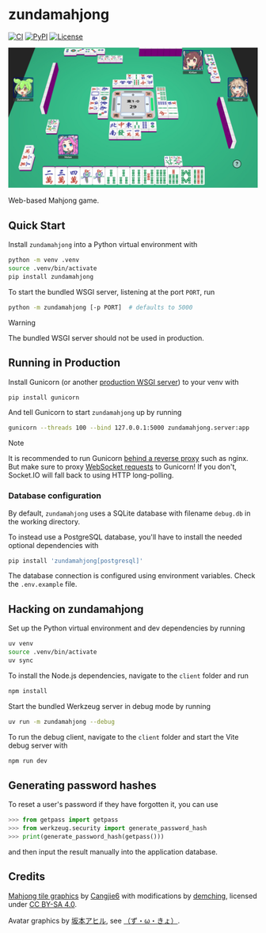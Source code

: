 # zundamahjong

[![CI](https://img.shields.io/github/actions/workflow/status/faraplay/zundamahjong/build.yml?branch=main&logo=github&label=CI)](https://github.com/faraplay/zundamahjong/actions/workflows/build.yml)
[![PyPI](https://img.shields.io/pypi/v/zundamahjong)](https://pypi.org/project/zundamahjong)
[![License](https://img.shields.io/github/license/faraplay/zundamahjong.svg)](https://github.com/faraplay/zundamahjong/blob/main/LICENSE)

![zundamahjong game screenshot](https://raw.githubusercontent.com/faraplay/zundamahjong/refs/heads/main/screenshot.jpg)

Web-based Mahjong game.

## Quick Start

Install `zundamahjong` into a Python virtual environment with

```sh
python -m venv .venv
source .venv/bin/activate
pip install zundamahjong
```

To start the bundled WSGI server, listening at the port `PORT`, run

```sh
python -m zundamahjong [-p PORT]  # defaults to 5000
```

> [!WARNING]
> The bundled WSGI server should not be used in production.

## Running in Production

Install Gunicorn (or another [production WSGI server](https://flask.palletsprojects.com/en/stable/deploying/)) to your venv with

```sh
pip install gunicorn
```

And tell Gunicorn to start `zundamahjong` up by running

```sh
gunicorn --threads 100 --bind 127.0.0.1:5000 zundamahjong.server:app
```

> [!NOTE]
> It is recommended to run Gunicorn [behind a reverse proxy](https://docs.gunicorn.org/en/stable/deploy.html) such as nginx.
> But make sure to proxy [WebSocket requests](https://nginx.org/en/docs/http/websocket.html) to Gunicorn!
> If you don't, Socket.IO will fall back to using HTTP long-polling.

### Database configuration

By default, `zundamahjong` uses a SQLite database with filename `debug.db` in the working directory.

To instead use a PostgreSQL database, you'll have to install the needed optional dependencies with

```sh
pip install 'zundamahjong[postgresql]'
```

The database connection is configured using environment variables. Check the `.env.example` file.

## Hacking on zundamahjong

Set up the Python virtual environment and dev dependencies by running

```sh
uv venv
source .venv/bin/activate
uv sync
```

To install the Node.js dependencies, navigate to the `client` folder and run

```sh
npm install
```

Start the bundled Werkzeug server in debug mode by running

```sh
uv run -m zundamahjong --debug
```

To run the debug client, navigate to the `client` folder and start the Vite debug server with

```sh
npm run dev
```

## Generating password hashes

To reset a user's password if they have forgotten it, you can use

```python
>>> from getpass import getpass
>>> from werkzeug.security import generate_password_hash
>>> print(generate_password_hash(getpass()))
```

and then input the result manually into the application database.

## Credits

[Mahjong tile graphics](https://demching.itch.io/mahjong)
by [Cangjie6](https://commons.wikimedia.org/wiki/User:Cangjie6)
with modifications by [demching](https://itch.io/profile/demching),
licensed under [CC BY-SA 4.0](https://creativecommons.org/licenses/by-sa/4.0/).

Avatar graphics by [坂本アヒル](https://www.pixiv.net/en/users/12147115),
see [（ず・ω・きょ）](https://zunko.jp/guideline.html).
